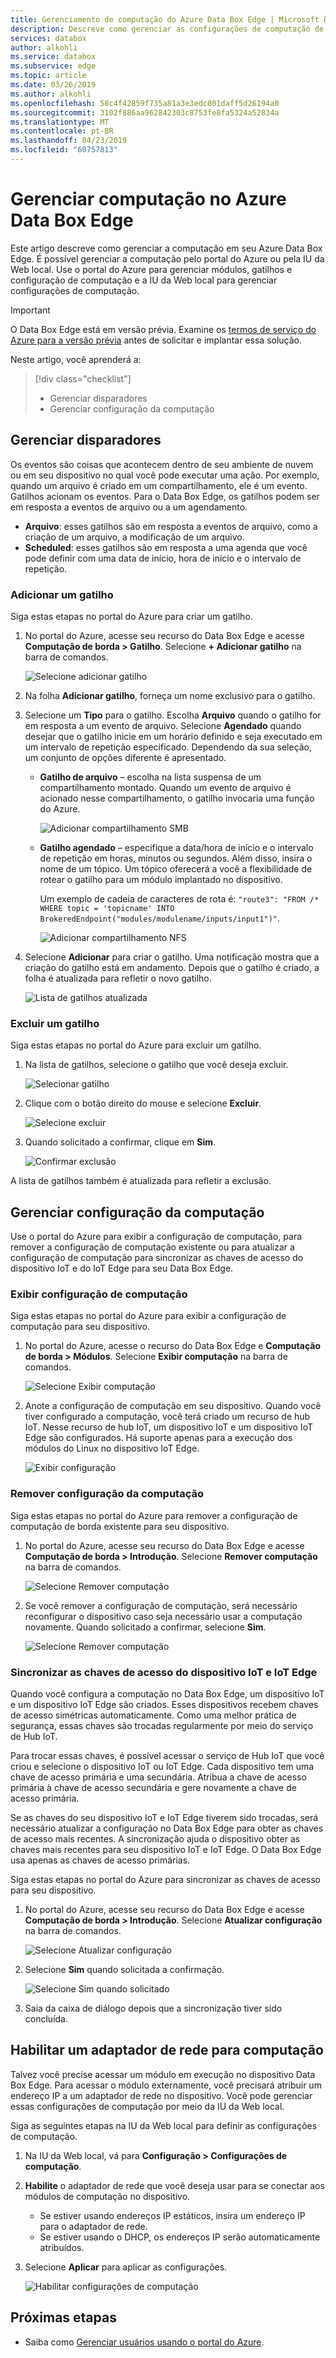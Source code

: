 ```yaml
---
title: Gerenciamento de computação do Azure Data Box Edge | Microsoft Docs
description: Descreve como gerenciar as configurações de computação de borda, como gatilho, módulos, exibir a configuração de computação, remover a configuração por meio do portal do Azure no Azure Data Box Edge.
services: databox
author: alkohli
ms.service: databox
ms.subservice: edge
ms.topic: article
ms.date: 03/26/2019
ms.author: alkohli
ms.openlocfilehash: 58c4f42859f735a81a3e3edc801daff5d26194a0
ms.sourcegitcommit: 3102f886aa962842303c8753fe8fa5324a52834a
ms.translationtype: MT
ms.contentlocale: pt-BR
ms.lasthandoff: 04/23/2019
ms.locfileid: "60757813"
---
```

# <a name="manage-compute-on-your-azure-data-box-edge"></a>Gerenciar computação no Azure Data Box Edge

Este artigo descreve como gerenciar a computação em seu Azure Data Box Edge. É possível gerenciar a computação pelo portal do Azure ou pela IU da Web local. Use o portal do Azure para gerenciar módulos, gatilhos e configuração de computação e a IU da Web local para gerenciar configurações de computação.

> [!IMPORTANT]
> O Data Box Edge está em versão prévia. Examine os [termos de serviço do Azure para a versão prévia](https://azure.microsoft.com/support/legal/preview-supplemental-terms/) antes de solicitar e implantar essa solução.


Neste artigo, você aprenderá a:

> [!div class="checklist"]
> * Gerenciar disparadores
> * Gerenciar configuração da computação


## <a name="manage-triggers"></a>Gerenciar disparadores

Os eventos são coisas que acontecem dentro de seu ambiente de nuvem ou em seu dispositivo no qual você pode executar uma ação. Por exemplo, quando um arquivo é criado em um compartilhamento, ele é um evento. Gatilhos acionam os eventos. Para o Data Box Edge, os gatilhos podem ser em resposta a eventos de arquivo ou a um agendamento.

- **Arquivo**: esses gatilhos são em resposta a eventos de arquivo, como a criação de um arquivo, a modificação de um arquivo.
- **Scheduled**: esses gatilhos são em resposta a uma agenda que você pode definir com uma data de início, hora de início e o intervalo de repetição.


### <a name="add-a-trigger"></a>Adicionar um gatilho

Siga estas etapas no portal do Azure para criar um gatilho.

1. No portal do Azure, acesse seu recurso do Data Box Edge e acesse **Computação de borda > Gatilho**. Selecione **+ Adicionar gatilho** na barra de comandos.

    ![Selecione adicionar gatilho](media/data-box-edge-manage-compute/add-trigger-1.png)

2. Na folha **Adicionar gatilho**, forneça um nome exclusivo para o gatilho.
    
    <!--Trigger names can only contain numbers, lowercase letters, and hyphens. The share name must be between 3 and 63 characters long and begin with a letter or a number. Each hyphen must be preceded and followed by a non-hyphen character.-->

3. Selecione um **Tipo** para o gatilho. Escolha **Arquivo** quando o gatilho for em resposta a um evento de arquivo. Selecione **Agendado** quando desejar que o gatilho inicie em um horário definido e seja executado em um intervalo de repetição especificado. Dependendo da sua seleção, um conjunto de opções diferente é apresentado.

    - **Gatilho de arquivo** – escolha na lista suspensa de um compartilhamento montado. Quando um evento de arquivo é acionado nesse compartilhamento, o gatilho invocaria uma função do Azure.

        ![Adicionar compartilhamento SMB](media/data-box-edge-manage-compute/add-file-trigger.png)

    - **Gatilho agendado** – especifique a data/hora de início e o intervalo de repetição em horas, minutos ou segundos. Além disso, insira o nome de um tópico. Um tópico oferecerá a você a flexibilidade de rotear o gatilho para um módulo implantado no dispositivo.

        Um exemplo de cadeia de caracteres de rota é: `"route3": "FROM /* WHERE topic = 'topicname' INTO BrokeredEndpoint("modules/modulename/inputs/input1")"`.

        ![Adicionar compartilhamento NFS](media/data-box-edge-manage-compute/add-scheduled-trigger.png)

4. Selecione **Adicionar** para criar o gatilho. Uma notificação mostra que a criação do gatilho está em andamento. Depois que o gatilho é criado, a folha é atualizada para refletir o novo gatilho.
 
    ![Lista de gatilhos atualizada](media/data-box-edge-manage-compute/add-trigger-2.png)

### <a name="delete-a-trigger"></a>Excluir um gatilho

Siga estas etapas no portal do Azure para excluir um gatilho.

1. Na lista de gatilhos, selecione o gatilho que você deseja excluir.

    ![Selecionar gatilho](media/data-box-edge-manage-compute/add-trigger-1.png)

2. Clique com o botão direito do mouse e selecione **Excluir**.

    ![Selecione excluir](media/data-box-edge-manage-compute/add-trigger-1.png)

3. Quando solicitado a confirmar, clique em **Sim**.

    ![Confirmar exclusão](media/data-box-edge-manage-compute/add-trigger-1.png)

A lista de gatilhos também é atualizada para refletir a exclusão.

## <a name="manage-compute-configuration"></a>Gerenciar configuração da computação

Use o portal do Azure para exibir a configuração de computação, para remover a configuração de computação existente ou para atualizar a configuração de computação para sincronizar as chaves de acesso do dispositivo IoT e do IoT Edge para seu Data Box Edge.

### <a name="view-compute-configuration"></a>Exibir configuração de computação

Siga estas etapas no portal do Azure para exibir a configuração de computação para seu dispositivo.

1. No portal do Azure, acesse o recurso do Data Box Edge e **Computação de borda > Módulos**. Selecione **Exibir computação** na barra de comandos.

    ![Selecione Exibir computação](media/data-box-edge-manage-compute/view-compute-1.png)

2. Anote a configuração de computação em seu dispositivo. Quando você tiver configurado a computação, você terá criado um recurso de hub IoT. Nesse recurso de hub IoT, um dispositivo IoT e um dispositivo IoT Edge são configurados. Há suporte apenas para a execução dos módulos do Linux no dispositivo IoT Edge.

    ![Exibir configuração](media/data-box-edge-manage-compute/view-compute-2.png)


### <a name="remove-compute-configuration"></a>Remover configuração da computação

Siga estas etapas no portal do Azure para remover a configuração de computação de borda existente para seu dispositivo.

1. No portal do Azure, acesse seu recurso do Data Box Edge e acesse **Computação de borda > Introdução**. Selecione **Remover computação** na barra de comandos.

    ![Selecione Remover computação](media/data-box-edge-manage-compute/remove-compute-1.png)

2. Se você remover a configuração de computação, será necessário reconfigurar o dispositivo caso seja necessário usar a computação novamente. Quando solicitado a confirmar, selecione **Sim**.

    ![Selecione Remover computação](media/data-box-edge-manage-compute/remove-compute-2.png)

### <a name="sync-up-iot-device-and-iot-edge-device-access-keys"></a>Sincronizar as chaves de acesso do dispositivo IoT e IoT Edge

Quando você configura a computação no Data Box Edge, um dispositivo IoT e um dispositivo IoT Edge são criados. Esses dispositivos recebem chaves de acesso simétricas automaticamente. Como uma melhor prática de segurança, essas chaves são trocadas regularmente por meio do serviço de Hub IoT.

Para trocar essas chaves, é possível acessar o serviço de Hub IoT que você criou e selecione o dispositivo IoT ou IoT Edge. Cada dispositivo tem uma chave de acesso primária e uma secundária. Atribua a chave de acesso primária à chave de acesso secundária e gere novamente a chave de acesso primária.

Se as chaves do seu dispositivo IoT e IoT Edge tiverem sido trocadas, será necessário atualizar a configuração no Data Box Edge para obter as chaves de acesso mais recentes. A sincronização ajuda o dispositivo obter as chaves mais recentes para seu dispositivo IoT e IoT Edge. O Data Box Edge usa apenas as chaves de acesso primárias.

Siga estas etapas no portal do Azure para sincronizar as chaves de acesso para seu dispositivo.

1. No portal do Azure, acesse seu recurso do Data Box Edge e acesse **Computação de borda > Introdução**. Selecione **Atualizar configuração** na barra de comandos.

    ![Selecione Atualizar configuração](media/data-box-edge-manage-compute/refresh-configuration-1.png)

2. Selecione **Sim** quando solicitada a confirmação.

     ![Selecione Sim quando solicitado](media/data-box-edge-manage-compute/refresh-configuration-2.png)

3. Saia da caixa de diálogo depois que a sincronização tiver sido concluída.

## <a name="enable-a-network-interface-for-compute"></a>Habilitar um adaptador de rede para computação

Talvez você precise acessar um módulo em execução no dispositivo Data Box Edge. Para acessar o módulo externamente, você precisará atribuir um endereço IP a um adaptador de rede no dispositivo. Você pode gerenciar essas configurações de computação por meio da IU da Web local.

Siga as seguintes etapas na IU da Web local para definir as configurações de computação.

1. Na IU da Web local, vá para **Configuração > Configurações de computação**.  

2. **Habilite** o adaptador de rede que você deseja usar para se conectar aos módulos de computação no dispositivo. 

    - Se estiver usando endereços IP estáticos, insira um endereço IP para o adaptador de rede.
    - Se estiver usando o DHCP, os endereços IP serão automaticamente atribuídos.

3. Selecione **Aplicar** para aplicar as configurações.

    ![Habilitar configurações de computação](media/data-box-edge-manage-compute/compute-settings-1.png)


## <a name="next-steps"></a>Próximas etapas

- Saiba como [Gerenciar usuários usando o portal do Azure](data-box-edge-manage-users.md).
